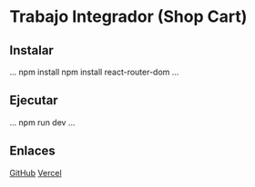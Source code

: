 # Trabajo Integrador (Shop Cart)

## Instalar

...
npm install
npm install react-router-dom
...

## Ejecutar

...
npm run dev
...

## Enlaces
[GitHub](https://github.com/alotav/React_Store_App)
[Vercel](https://react-store-app-beta.vercel.app/)